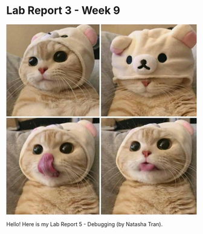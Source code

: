 # Lab Report 3 - Week 9

![Image](rilacat.jpg)

Hello! Here is my Lab Report 5 - Debugging (by Natasha Tran).
